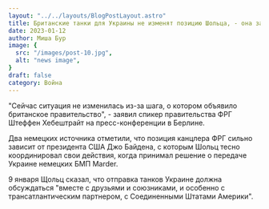 ```yaml
---
layout: "../../layouts/BlogPostLayout.astro"
title: Британские танки для Украины не изменят позицию Шольца, - она зависит от Байдена, - Politico
date: 2023-01-12
author: Миша Бур
image: {
  src: "/images/post-10.jpg",
  alt: "news image",
}
draft: false
category: Война
---
```


"Сейчас ситуация не изменилась из-за шага, о котором объявило британское правительство", - заявил спикер правительства ФРГ Штеффен Хебештрайт на пресс-конференции в Берлине.

Два немецких источника отметили, что позиция канцлера ФРГ сильно зависит от президента США Джо Байдена, с которым Шольц тесно координировал свои действия, когда принимал решение о передаче Украине немецких БМП Marder.

9 января Щольц сказал, что отправка танков Украине должна обсуждаться "вместе с друзьями и союзниками, и особенно с трансатлантическим партнером, с Соединенными Штатами Америки".
